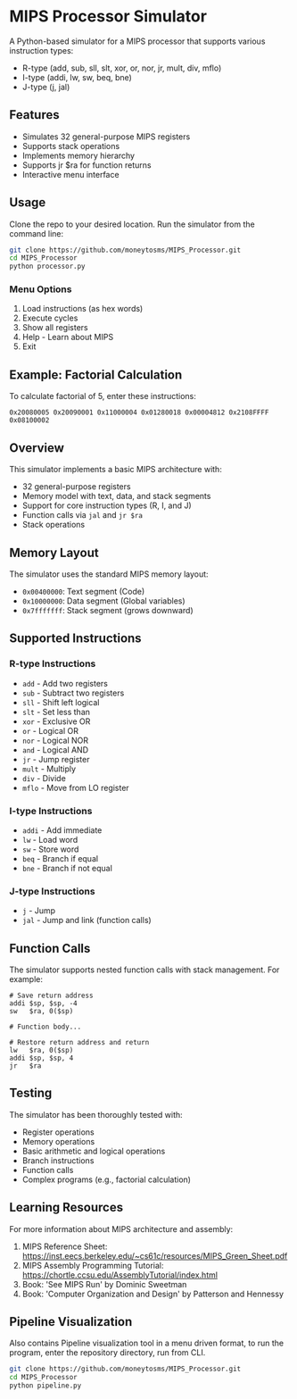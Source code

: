 # MIPS Processor Simulator

A Python-based simulator for a MIPS processor that supports various instruction types:

- R-type (add, sub, sll, slt, xor, or, nor, jr, mult, div, mflo)
- I-type (addi, lw, sw, beq, bne)
- J-type (j, jal)

## Features

- Simulates 32 general-purpose MIPS registers
- Supports stack operations
- Implements memory hierarchy
- Supports jr $ra for function returns
- Interactive menu interface

## Usage

Clone the repo to your desired location.
Run the simulator from the command line:

```bash
git clone https://github.com/moneytosms/MIPS_Processor.git
cd MIPS_Processor
python processor.py
```

### Menu Options

1. Load instructions (as hex words)
2. Execute cycles
3. Show all registers
4. Help - Learn about MIPS
5. Exit

## Example: Factorial Calculation

To calculate factorial of 5, enter these instructions:

```
0x20080005 0x20090001 0x11000004 0x01280018 0x00004812 0x2108FFFF 0x08100002
```

## Overview

This simulator implements a basic MIPS architecture with:

- 32 general-purpose registers
- Memory model with text, data, and stack segments
- Support for core instruction types (R, I, and J)
- Function calls via `jal` and `jr $ra`
- Stack operations

## Memory Layout

The simulator uses the standard MIPS memory layout:

- `0x00400000`: Text segment (Code)
- `0x10000000`: Data segment (Global variables)
- `0x7fffffff`: Stack segment (grows downward)

## Supported Instructions

### R-type Instructions

- `add` - Add two registers
- `sub` - Subtract two registers
- `sll` - Shift left logical
- `slt` - Set less than
- `xor` - Exclusive OR
- `or` - Logical OR
- `nor` - Logical NOR
- `and` - Logical AND
- `jr` - Jump register
- `mult` - Multiply
- `div` - Divide
- `mflo` - Move from LO register

### I-type Instructions

- `addi` - Add immediate
- `lw` - Load word
- `sw` - Store word
- `beq` - Branch if equal
- `bne` - Branch if not equal

### J-type Instructions

- `j` - Jump
- `jal` - Jump and link (function calls)

## Function Calls

The simulator supports nested function calls with stack management. For example:

```
# Save return address
addi $sp, $sp, -4
sw   $ra, 0($sp)

# Function body...

# Restore return address and return
lw   $ra, 0($sp)
addi $sp, $sp, 4
jr   $ra
```

## Testing

The simulator has been thoroughly tested with:

- Register operations
- Memory operations
- Basic arithmetic and logical operations
- Branch instructions
- Function calls
- Complex programs (e.g., factorial calculation)

## Learning Resources

For more information about MIPS architecture and assembly:

1. MIPS Reference Sheet: https://inst.eecs.berkeley.edu/~cs61c/resources/MIPS_Green_Sheet.pdf
2. MIPS Assembly Programming Tutorial: https://chortle.ccsu.edu/AssemblyTutorial/index.html
3. Book: 'See MIPS Run' by Dominic Sweetman
4. Book: 'Computer Organization and Design' by Patterson and Hennessy

## Pipeline Visualization

Also contains Pipeline visualization tool in a menu driven format, to run the program, enter the repository directory, run from CLI.
```bash
git clone https://github.com/moneytosms/MIPS_Processor.git
cd MIPS_Processor
python pipeline.py
```
